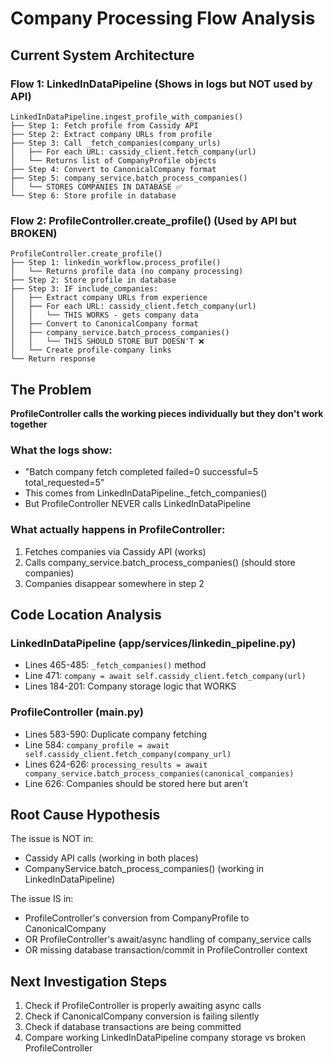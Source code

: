 # Company Processing Flow Analysis

## Current System Architecture

### Flow 1: LinkedInDataPipeline (Shows in logs but NOT used by API)
```
LinkedInDataPipeline.ingest_profile_with_companies()
├── Step 1: Fetch profile from Cassidy API
├── Step 2: Extract company URLs from profile
├── Step 3: Call _fetch_companies(company_urls)
│   ├── For each URL: cassidy_client.fetch_company(url)
│   └── Returns list of CompanyProfile objects
├── Step 4: Convert to CanonicalCompany format
├── Step 5: company_service.batch_process_companies() 
│   └── STORES COMPANIES IN DATABASE ✅
└── Step 6: Store profile in database
```

### Flow 2: ProfileController.create_profile() (Used by API but BROKEN)
```
ProfileController.create_profile()
├── Step 1: linkedin_workflow.process_profile() 
│   └── Returns profile data (no company processing)
├── Step 2: Store profile in database
├── Step 3: IF include_companies:
│   ├── Extract company URLs from experience
│   ├── For each URL: cassidy_client.fetch_company(url) 
│   │   └── THIS WORKS - gets company data
│   ├── Convert to CanonicalCompany format
│   ├── company_service.batch_process_companies()
│   │   └── THIS SHOULD STORE BUT DOESN'T ❌
│   └── Create profile-company links
└── Return response
```

## The Problem

**ProfileController calls the working pieces individually but they don't work together**

### What the logs show:
- "Batch company fetch completed failed=0 successful=5 total_requested=5"
- This comes from LinkedInDataPipeline._fetch_companies() 
- But ProfileController NEVER calls LinkedInDataPipeline

### What actually happens in ProfileController:
1. Fetches companies via Cassidy API (works)
2. Calls company_service.batch_process_companies() (should store companies)
3. Companies disappear somewhere in step 2

## Code Location Analysis

### LinkedInDataPipeline (app/services/linkedin_pipeline.py)
- Lines 465-485: `_fetch_companies()` method
- Line 471: `company = await self.cassidy_client.fetch_company(url)`
- Lines 184-201: Company storage logic that WORKS

### ProfileController (main.py)
- Lines 583-590: Duplicate company fetching
- Line 584: `company_profile = await self.cassidy_client.fetch_company(company_url)`
- Lines 624-626: `processing_results = await company_service.batch_process_companies(canonical_companies)`
- Line 626: Companies should be stored here but aren't

## Root Cause Hypothesis

The issue is NOT in:
- Cassidy API calls (working in both places)
- CompanyService.batch_process_companies() (working in LinkedInDataPipeline)

The issue IS in:
- ProfileController's conversion from CompanyProfile to CanonicalCompany
- OR ProfileController's await/async handling of company_service calls
- OR missing database transaction/commit in ProfileController context

## Next Investigation Steps

1. Check if ProfileController is properly awaiting async calls
2. Check if CanonicalCompany conversion is failing silently
3. Check if database transactions are being committed
4. Compare working LinkedInDataPipeline company storage vs broken ProfileController
